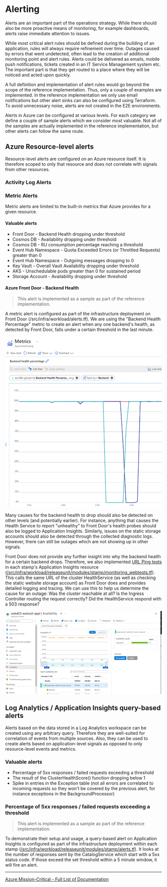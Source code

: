 # Alerting

Alerts are an important part of the operations strategy. While there should also be more proactive means of monitoring, for example dashboards, alerts raise immediate attention to issues.

While most critical alert rules should be defined during the building of an application, rules will always require refinement over time. Outages caused by errors that went undetected, often lead to the creation of additional monitoring point and alert rules.
Alerts could be delivered as emails, mobile push notifications, tickets created in an IT Service Management system etc. The important part is that they get routed to a place where they will be noticed and acted upon quickly.

A full definition and implementation of alert rules would go beyond the scope of the reference implementation. Thus, only a couple of examples are implemented. In the reference implementation we only use email notifications but other alert sinks can also be configured using Terraform. To avoid unnecessary noise, alerts are not created in the E2E environments.

Alerts in Azure can be configured at various levels. For each category we define a couple of sample alerts which we consider most valuable. Not all of the samples are actually implemented in the reference implementation, but other alerts can follow the same route.

## Azure Resource-level alerts

Resource-level alerts are configured on an Azure resource itself. It is therefore scoped to only that resource and does not correlate with signals from other resources.

### Activity Log Alerts

### Metric Alerts

Metric alerts are limited to the built-in metrics that Azure provides for a given resource.

#### Valuable alerts

- Front Door - Backend Health dropping under threshold
- Cosmos DB - Availability dropping under threshold
- Cosmos DB - RU consumption percentage reaching a threshold
- Event Hub Namespace - Quota Exceeded Errors (or Throttled Requests) greater than 0
- Event Hub Namespace - Outgoing messages dropping to 0
- Key Vault - Overall Vault Availability dropping under threshold
- AKS - Unschedulable pods greater than 0 for sustained period
- Storage Account - Availability dropping under threshold

#### Azure Front Door - Backend Health

> This alert is implemented as a sample as part of the reference implementation.

A metric alert is configured as part of the infrastructure deployment on Front Door (/src/infra/workload/alerts.tf). We are using the "Backend Health Percentage" metric to create an alert when any one backend's health, as detected by Front Door, falls under a certain threshold in the last minute.

![Backend Health Metric](/docs/media/monitoring-fd-backend-health.png)

Many causes for the backend health to drop should also be detected on other levels (and potentially earlier). For instance, anything that causes the Health Service to report "unhealthy" to Front Door's health probes should also be logged to Application Insights. Similarly, issues on the static storage accounts should also be detected through the collected diagnostic logs. However, there can still be outages which are not showing up in other signals.

Front Door does not provide any further insight into why the backend health for a certain backend drops. Therefore, we also implemented [URL Ping tests](https://docs.microsoft.com/azure/azure-monitor/app/monitor-web-app-availability) in each stamp's Application Insights resource ([/src/infra/workload/releaseunit/modules/stamp/monitoring_webtests.tf](/src/infra/workload/releaseunit/modules/stamp/monitoring_webtests.tf)). This calls the same URL of the cluster HealthService (as well as checking the static website storage account) as Front Door does and provides detailed logging and tracing. We can use this to help us determine the cause for an outage: Was the cluster reachable at all? Is the Ingress Controller routing the request correctly? Did the HealthService respond with a 503 response?

![Application Insights URL Ping test](/docs/media/monitoring-appi-url-pingtest.png)

## Log Analytics / Application Insights query-based alerts

Alerts based on the data stored in a Log Analytics workspace can be created using any arbitrary query. Therefore they are well-suited for correlation of events from multiple sources. Also, they can be used to create alerts based on application-level signals as opposed to only resource-level events and metrics.

### Valuable alerts

- Percentage of 5xx responses / failed requests exceeding a threshold
- The result of the ClusterHealthScore() function dropping below 1
- Spike in entries in the Exception table (not all errors are correlated to incoming requests so they won't be covered by the previous alert, for instance exceptions in the BackgroundProcessor)

### Percentage of 5xx responses / failed requests exceeding a threshold

> This alert is implemented as a sample as part of the reference implementation.

To demonstrate their setup and usage, a query-based alert on Application Insights is configured as part of the infrastructure deployment within each stamp ([/src/infra/workload/releaseunit/modules/stamp/alerts.tf](/src/infra/workload/releaseunit/modules/stamp/alerts.tf)). It looks at the number of responses sent by the CatalogService which start with a 5xx status code. If those exceed the set threshold within a 5 minute window, it will fire an alert.

---

[Azure Mission-Critical - Full List of Documentation](/docs/README.md)
